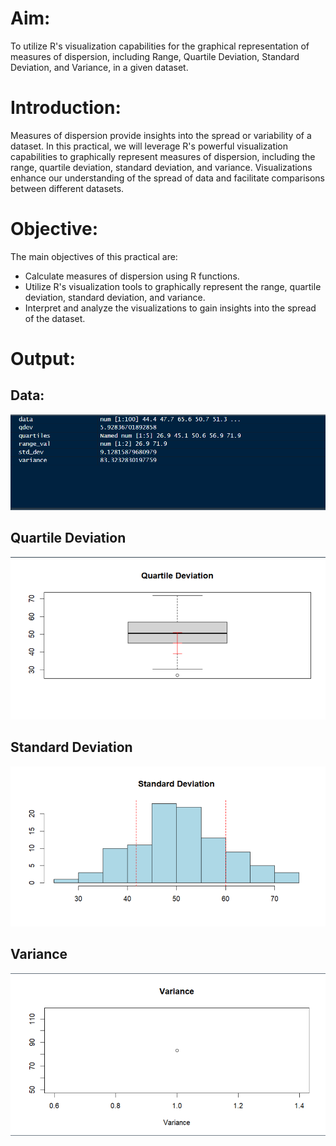 # Aim: 
To utilize R's visualization capabilities for the graphical representation of measures of dispersion, including Range, Quartile Deviation, Standard Deviation, and Variance, in a given dataset.

# Introduction: 

Measures of dispersion provide insights into the spread or variability of a dataset. In this practical, we will leverage R's powerful visualization capabilities to graphically represent measures of dispersion, including the range, quartile deviation, standard deviation, and variance. Visualizations enhance our understanding of the spread of data and facilitate comparisons between different datasets.

# Objective: 
The main objectives of this practical are:

- Calculate measures of dispersion using R functions.
- Utilize R's visualization tools to graphically represent the range, quartile deviation, standard deviation, and variance.
- Interpret and analyze the visualizations to gain insights into the spread of the dataset.

# Output:

## Data: 
![data](output4.png)

## Quartile Deviation
![Quartile Deviation](output1.png)

## Standard Deviation
![Standard Deviation](output2.png)

## Variance
![Variance](output3.png)
